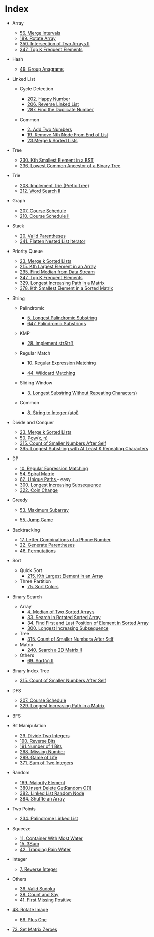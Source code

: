 # Index


* Array
    * [56. Merge Intervals](leetcode/56.md)
    * [189. Rotate Array](leetcode/189.md)
    * [350. Intersection of Two Arrays II](leetcode/350.md)
    * [347. Top K Frequent Elements](leetcode/347.md)
    
* Hash

    * [49. Group Anagrams](leetcode/49.md)

* Linked List
    * Cycle Detection
        * [202. Happy Number](leetcode/202.md) 
    	* [206. Reverse Linked List](leetcode/206.md)
    	* [287. Find the Duplicate Number](leetcode/287.md)
	
	* Common
	  * [2. Add Two Numbers](leetcode/2.md)
	  * [19. Remove Nth Node From End of List](leetcode/19md) 
	  * [23.Merge k Sorted Lists](leetcode/23.md) 
	
* Tree 
	* [230. Kth Smallest Element in a BST](leetcode/230.md)
	* [236. Lowest Common Ancestor of a Binary Tree](leetcode/236.md)
	
* Trie
	* [208. Implement Trie (Prefix Tree)](leetcode/208.md)
	* [212. Word Search II](leetcode/212.md)
	
* Graph
	* [207. Course Schedule](leetcode/207.md)
	* [210. Course Schedule II](leetcode/210.md)
	
* Stack
	* [20. Valid Parentheses](leetcode/20.md)
  * [341. Flatten Nested List Iterator](leetcode/341.md)
  
* Priority Queue
	* [23. Merge k Sorted Lists](leetcode/23.md)
	* [215. Kth Largest Element in an Array](leetcode/215.md)
  * [295. Find Median from Data Stream](leetcode/295.md)
  * [347. Top K Frequent Elements](leetcode/347.md)
  * [329. Longest Increasing Path in a Matrix](leetcode/329.md)
  * [378. Kth Smallest Element in a Sorted Matrix](leetcode/378.md)
  
* String
    * Palindromic
    	* [5. Longest  Palindromic Substring](leetcode/5.md)
      * [647. Palindromic Substrings](leetcode/647.md)
	  
	* KMP
		
		* [28. Implement strStr()](leetcode/28.md)
		
	* Regular Match
    	
		* [10. Regular Expression Matching](leetcode/10.md)
		
		* [44. Wildcard Matching](leetcode/44.md)
		
	* Sliding Window
		
		* [3. Longest Substring Without Repeating Characters)](leetcode/3.md)
		
	* Common
		
		* [8. String to Integer (atoi)](leetcode/8.md)
	
* Divide and Conquer
    * [23. Merge k Sorted Lists](leetcode/23.md) 
    * [50. Pow(x, n)](leetcode/50.md) 
    * [315. Count of Smaller Numbers After Self](leetcode/315.md)
    * [395. Longest Substring with At Least K Repeating Characters](leetcode/395.md)
    
* DP
	* [10. Regular Expression Matching](leetcode/10.md)
  * [54. Spiral Matrix](leetcode/54.md)
  * [62. Unique Paths ](leetcode/62.md) - easy
  * [300. Longest Increasing Subsequence](leetcode/300.md)
  * [322. Coin Change](leetcode/322.md)
  
* Greedy

    * [53. Maximum Subarray](leetcode/53.md)

    * [55. Jump Game](leetcode/55.md)

* Backtracking
	* [17. Letter Combinations of a Phone Number](leetcode/17.md)
	* [22. Generate Parentheses](leetcode/22.md)
	* [46. Permutations](leetcode/46.md)
	
* Sort
    * Quick Sort
      * [215. Kth Largest Element in an Array](leetcode/215.md)
    * Three Partition
      * [75. Sort Colors](leetcode/75.md)
    
* Binary Search
    * Array
        * [4. Median of Two Sorted Arrays](leetcode/4.md) 
        * [33. Search in Rotated Sorted Array](leetcode/33.md) 
        * [34. Find First and Last Position of Element in Sorted Array](leetcode/34.md) 
        * [300. Longest Increasing Subsequence](leetcode/300.md)
    * Tree
        * [315. Count of Smaller Numbers After Self](leetcode/315.md)
    * Matrix
        * [240. Search a 2D Matrix II](leetcode/240.md)
    * Others
        * [69. Sqrt(x) II](leetcode/69.md)
    
* Binary Index Tree
  
    * [315. Count of Smaller Numbers After Self](leetcode/315.md)
    
* DFS
	* [207. Course Schedule](leetcode/207.md)
	* [329. Longest Increasing Path in a Matrix](leetcode/329.md)
	
* BFS

* Bit Manipulation
	* [29. Divide Two Integers](leetcode/29.md)
    * [190. Reverse Bits](leetcode/190.md)
    * [191.Number of 1 Bits](leetcode/191.md)
    * [268. Missing Number](leetcode/268.md)
    * [289. Game of Life](leetcode/289.md)
    * [371. Sum of Two Integers](leetcode/371.md)
  
* Random
    * [169. Majority Element](leetcode/169.md)
    * [380.Insert Delete GetRandom O(1)](leetcode/380.md)
    * [382. Linked List Random Node](leetcode/382.md)
    * [384. Shuffle an Array](leetcode/384.md)
    
* Two Points
  
    * [234. Palindrome Linked List](leetcode/234.md)
    
* Squeeze
	
	* [11. Container With Most Water](leetcode/11.md)
	* [15. 3Sum](leetcode/15.md)
	* [42. Trapping Rain Water](leetcode/42.md)
	
* Integer
	* [7. Reverse Integer](leetcode/7.md)
	
* Others

  * [36. Valid Sudoku](leetcode/36.md)
  * [38. Count and Say](leetcode/38.md)
  * [41. First Missing Positive](leetcode/41.md)
* [48. Rotate Image](leetcode/48.md)
  * [66. Plus One](leetcode/66.md)
* [73. Set Matrix Zeroes](leetcode/73.md)